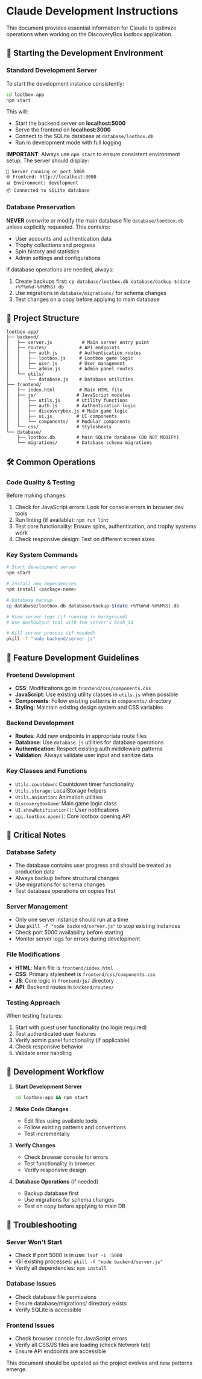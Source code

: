 # Claude Development Instructions

This document provides essential information for Claude to optimize operations when working on the DiscoveryBox lootbox application.

## 🚀 Starting the Development Environment

### Standard Development Server
To start the development instance consistently:

```bash
cd lootbox-app
npm start
```

This will:
- Start the backend server on **localhost:5000**
- Serve the frontend on **localhost:3000** 
- Connect to the SQLite database at `database/lootbox.db`
- Run in development mode with full logging

**IMPORTANT**: Always use `npm start` to ensure consistent environment setup. The server should display:
```
🚀 Server running on port 5000
🌐 Frontend: http://localhost:3000
📊 Environment: development
📦 Connected to SQLite database
```

### Database Preservation
**NEVER** overwrite or modify the main database file `database/lootbox.db` unless explicitly requested. This contains:
- User accounts and authentication data
- Trophy collections and progress
- Spin history and statistics
- Admin settings and configurations

If database operations are needed, always:
1. Create backups first: `cp database/lootbox.db database/backup-$(date +%Y%m%d-%H%M%S).db`
2. Use migrations in `database/migrations/` for schema changes
3. Test changes on a copy before applying to main database

## 📁 Project Structure

```
lootbox-app/
├── backend/
│   ├── server.js           # Main server entry point
│   ├── routes/            # API endpoints
│   │   ├── auth.js        # Authentication routes
│   │   ├── lootbox.js     # Lootbox game logic
│   │   ├── user.js        # User management
│   │   └── admin.js       # Admin panel routes
│   └── utils/
│       └── database.js    # Database utilities
├── frontend/
│   ├── index.html         # Main HTML file
│   ├── js/               # JavaScript modules
│   │   ├── utils.js      # Utility functions
│   │   ├── auth.js       # Authentication logic
│   │   ├── discoverybox.js # Main game logic
│   │   ├── ui.js         # UI components
│   │   └── components/   # Modular components
│   └── css/              # Stylesheets
└── database/
    ├── lootbox.db        # Main SQLite database (DO NOT MODIFY)
    └── migrations/       # Database schema migrations
```

## 🛠️ Common Operations

### Code Quality & Testing
Before making changes:
1. Check for JavaScript errors: Look for console errors in browser dev tools
2. Run linting (if available): `npm run lint`
3. Test core functionality: Ensure spins, authentication, and trophy systems work
4. Check responsive design: Test on different screen sizes

### Key System Commands
```bash
# Start development server
npm start

# Install new dependencies
npm install <package-name>

# Database backup
cp database/lootbox.db database/backup-$(date +%Y%m%d-%H%M%S).db

# View server logs (if running in background)
# Use BashOutput tool with the server's bash_id

# Kill server process (if needed)
pkill -f "node backend/server.js"
```

## 🎯 Feature Development Guidelines

### Frontend Development
- **CSS**: Modifications go in `frontend/css/components.css`
- **JavaScript**: Use existing utility classes in `utils.js` when possible
- **Components**: Follow existing patterns in `components/` directory
- **Styling**: Maintain existing design system and CSS variables

### Backend Development
- **Routes**: Add new endpoints in appropriate route files
- **Database**: Use `database.js` utilities for database operations
- **Authentication**: Respect existing auth middleware patterns
- **Validation**: Always validate user input and sanitize data

### Key Classes and Functions
- `Utils.countdown`: Countdown timer functionality
- `Utils.storage`: LocalStorage helpers
- `Utils.animation`: Animation utilities  
- `DiscoveryBoxGame`: Main game logic class
- `UI.showNotification()`: User notifications
- `api.lootbox.open()`: Core lootbox opening API

## 🚨 Critical Notes

### Database Safety
- The database contains user progress and should be treated as production data
- Always backup before structural changes
- Use migrations for schema changes
- Test database operations on copies first

### Server Management
- Only one server instance should run at a time
- Use `pkill -f "node backend/server.js"` to stop existing instances
- Check port 5000 availability before starting
- Monitor server logs for errors during development

### File Modifications
- **HTML**: Main file is `frontend/index.html`
- **CSS**: Primary stylesheet is `frontend/css/components.css`
- **JS**: Core logic in `frontend/js/` directory
- **API**: Backend routes in `backend/routes/`

### Testing Approach
When testing features:
1. Start with guest user functionality (no login required)
2. Test authenticated user features
3. Verify admin panel functionality (if applicable)
4. Check responsive behavior
5. Validate error handling

## 📝 Development Workflow

1. **Start Development Server**
   ```bash
   cd lootbox-app && npm start
   ```

2. **Make Code Changes**
   - Edit files using available tools
   - Follow existing patterns and conventions
   - Test incrementally

3. **Verify Changes**
   - Check browser console for errors
   - Test functionality in browser
   - Verify responsive design

4. **Database Operations** (if needed)
   - Backup database first
   - Use migrations for schema changes
   - Test on copy before applying to main DB

## 🔧 Troubleshooting

### Server Won't Start
- Check if port 5000 is in use: `lsof -i :5000`
- Kill existing processes: `pkill -f "node backend/server.js"`
- Verify all dependencies: `npm install`

### Database Issues
- Check database file permissions
- Ensure database/migrations/ directory exists
- Verify SQLite is accessible

### Frontend Issues  
- Check browser console for JavaScript errors
- Verify all CSS/JS files are loading (check Network tab)
- Ensure API endpoints are accessible

This document should be updated as the project evolves and new patterns emerge.